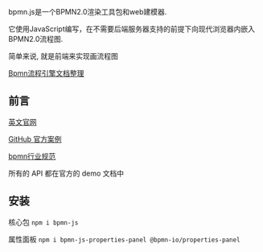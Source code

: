 bpmn.js是一个BPMN2.0渲染工具包和web建模器.

它使用JavaScript编写，在不需要后端服务器支持的前提下向现代浏览器内嵌入BPMN2.0流程图.

简单来说, 就是前端来实现画流程图

[Bpmn流程引擎文档整理](https://yavozbji3yo.feishu.cn/wiki/wikcnbU0fZpiDu2gzhHWYZh8uwc)

## 前言

[英文官网](https://bpmn.io/toolkit/bpmn-js/)

[GitHub 官方案例](https://github.com/bpmn-io/bpmn-js-examples)

[bpmn行业规范](https://cloud.trisotech.com/bpmnquickguide/bpmn-quick-guide/start-event.html)

所有的 API 都在官方的 demo 文档中

## 安装

核心包
`npm i bpmn-js`

属性面板
`npm i bpmn-js-properties-panel @bpmn-io/properties-panel`


